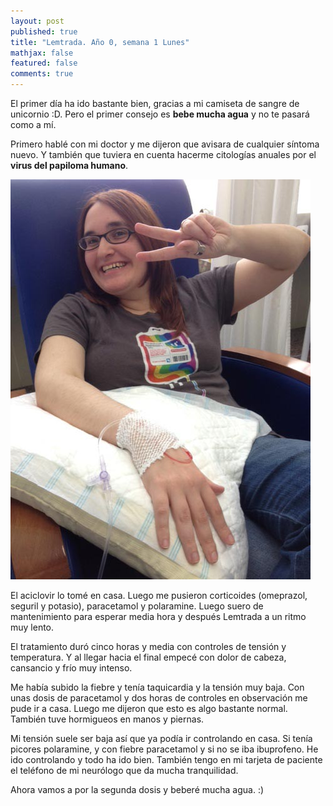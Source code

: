 ```yaml
---
layout: post
published: true
title: "Lemtrada. Año 0, semana 1 Lunes"
mathjax: false
featured: false
comments: true
---
```


El primer día ha ido bastante bien, gracias a mi camiseta de sangre de unicornio :D. Pero el primer consejo es **bebe mucha agua** y no te pasará como a mí.

Primero hablé con mi doctor y me dijeron que avisara de cualquier síntoma nuevo. Y también que tuviera en cuenta hacerme citologías anuales por el **virus del papiloma humano**.

![sangredeunicornio](/images/IMG_6748.JPG)

El aciclovir lo tomé en casa.
Luego me pusieron corticoides (omeprazol, seguril y potasio), paracetamol y polaramine. Luego suero de mantenimiento para esperar media hora y después Lemtrada a un ritmo muy lento.

El tratamiento duró cinco horas y media con controles de tensión y temperatura.
Y al llegar hacia el final empecé con dolor de cabeza, cansancio y frío muy intenso.

Me había subido la fiebre y tenía taquicardia y la tensión muy baja.
Con unas dosis de paracetamol y dos horas de controles en observación me pude ir a casa. Luego me dijeron que esto es algo bastante normal. También tuve hormigueos en manos y piernas.

Mi tensión suele ser baja así que ya podía ir controlando en casa.
Si tenía picores polaramine, y con fiebre paracetamol y si no se iba ibuprofeno.
He ido controlando y todo ha ido bien. También tengo en mi tarjeta de paciente el teléfono de mi neurólogo que da mucha tranquilidad.

Ahora vamos a por la segunda dosis y beberé mucha agua. :)